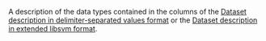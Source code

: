 
A description of the data types contained in the columns of the [Dataset description in delimiter-separated values format](../../../concepts/input-data_values-file.md) or the [Dataset description in extended libsvm format](../../../concepts/input-data_libsvm.md).
